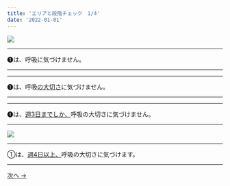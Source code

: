 ```yaml
---
title: 'エリアと段階チェック　1/4'
date: '2022-01-01'
---
```

![](/images/01_1.jpg)
***
➊は、呼吸に気づけません。  
***
***
➊は、呼吸[の大切さ]()に気づけません。   
***
***
➊は、[週3日までしか、]()呼吸の大切さに気づけません。  
***
![](/images/01_2.jpg)
***
①は、[週4日以上、]()呼吸の大切さに気づけます。
***
[ 次へ → ](/posts/0-1122)
